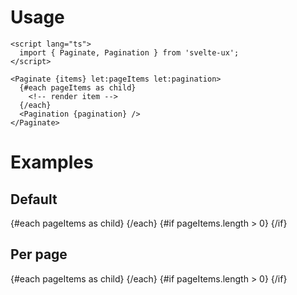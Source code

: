 <script lang="ts">


	import ListItem from '$lib/components/ListItem.svelte';
	import Pagination from '$lib/components/Pagination.svelte';
	import Paginate from '$lib/components/Paginate.svelte';
	import Preview from '$lib/components/Preview.svelte';

	const items = Array(100).fill(null).map((x, i) => ({ name: `Item: ${i + 1}`}))
</script>

<h1>Usage</h1>

```svelte
<script lang="ts">
  import { Paginate, Pagination } from 'svelte-ux';
</script>

<Paginate {items} let:pageItems let:pagination>
  {#each pageItems as child}
    <!-- render item -->
  {/each}
  <Pagination {pagination} />
</Paginate>
```

<h1>Examples</h1>

<h2>Default</h2>

<Preview>
	<Paginate {items} let:pageItems let:pagination>
		{#each pageItems as child}
			<ListItem title={child.name} />
		{/each}
		{#if pageItems.length > 0}
			<Pagination {pagination} />
		{/if}
	</Paginate>
</Preview>

<h2>Per page</h2>

<Preview>
	<Paginate {items} perPage={5} let:pageItems let:pagination>
		{#each pageItems as child}
			<ListItem title={child.name} />
		{/each}
		{#if pageItems.length > 0}
			<Pagination {pagination} />
		{/if}
	</Paginate>
</Preview>
